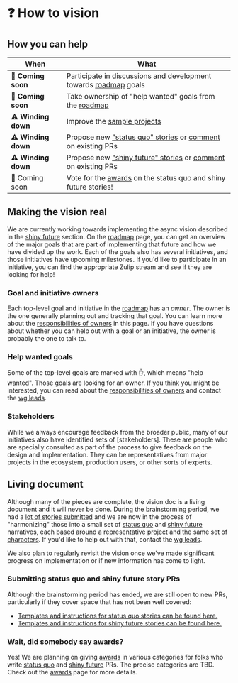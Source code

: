 # ❓ How to vision

## How you can help

| When | What |
| --- | --- |
| 🛑  **Coming soon** | Participate in discussions and development towards [roadmap] goals |
| 🛑  **Coming soon** | Take ownership of "help wanted" goals from the [roadmap] |
| ⚠️ **Winding down** | Improve the [sample projects][hvp] |
| ⚠️ **Winding down** | Propose new ["status quo" stories][hvsq] or [comment] on existing PRs |
| ⚠️ **Winding down** | Propose new ["shiny future" stories][hvsf] or [comment] on existing PRs |
| 🛑  Coming soon | Vote for the [awards] on the status quo and shiny future stories! |

## Making the vision real

We are currently working towards implementing the async vision described in the [shiny future] section. On the [roadmap] page, you can get an overview of the major goals that are part of implementing that future and how we have divided up the work. Each of the goals also has several initiatives, and those initiatives have upcoming milestones. If you'd like to participate in an initiative, you can find the appropriate Zulip stream and see if they are looking for help!

### Goal and initiative owners

Each top-level goal and initiative in the [roadmap] has an *owner*. The owner is the one generally planning out and tracking that goal. You can learn more about the [responsibilities of owners](./how_to_vision/owner.md) in this page. If you have questions about whether you can help out with a goal or an initiative, the owner is probably the one to talk to.

[responsibilities of owners]: ./how_to_vision/owner.md

### Help wanted goals

Some of the top-level goals are marked with ✋, which means "help wanted". Those goals are looking for an owner. If you think you might be interested, you can read about the [responsibilities of owners] and contact the [wg leads].

### Stakeholders

While we always encourage feedback from the broader public, many of our initiatives also have identified sets of [stakeholders]. These are people who are specially consulted as part of the process to give feedback on the design and implementation. They can be representatives from major projects in the ecosystem, production users, or other sorts of experts. 

## Living document

Although many of the pieces are complete, the vision doc is a living document and it will never be done. During the brainstorming period, we had a [lot of stories submitted](./submitted_stories.md) and we are now in the process of "harmonizing" those into a small set of [status quo] and [shiny future] narratives, each based around a representative [project] and the same set of [characters]. If you'd like to help out with that, contact the [wg leads].

We also plan to regularly revisit the vision once we've made significant progress on implementation or if new information has come to light.

### Submitting status quo and shiny future story PRs

Although the brainstorming period has ended, we are still open to new PRs, particularly if they cover space that has not been well covered:

* [Templates and instructions for status quo stories can be found here.][hvsq] 
* [Templates and instructions for shiny future stories can be found here.][hvsf]

### Wait, did somebody say awards?

Yes! We are planning on giving [awards] in various categories for folks who write [status quo](./how_to_vision/status_quo.md) and [shiny future](./how_to_vision/shiny_future.md) PRs. The precise categories are TBD. Check out the [awards] page for more details.

 
[hvsq]: ./how_to_vision/status_quo.md
[hvsf]: ./how_to_vision/shiny_future.md
[Vote]: ./how_to_vision/awards.md
[Vote]: ./how_to_vision/awards.md#Vote
[comment]: ./how_to_vision/comment.md
[awards]: ./how_to_vision/awards.md
[wg leads]: ../welcome.md#leads
[hvp]: ./how_to_vision/projects.md
[repo]: https://github.com/rust-lang/wg-async-foundations
[open "status quo" issues]: https://github.com/rust-lang/wg-async-foundations/labels/status-quo-story-ideas
[roadmap]: ./roadmap.md
[status quo]: ./status_quo.md
[shiny future]: ./shiny_future.md
[project]: ./project.md
[characters]: ./characters.md